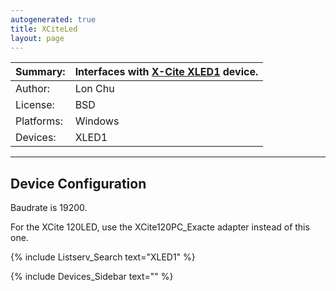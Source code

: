```yaml
---
autogenerated: true
title: XCiteLed
layout: page
---
```


| Summary:   | Interfaces with [X-Cite XLED1](http://www.ldgi.com/x-cite/xled1/) device. |
|------------|---------------------------------------------------------------------------|
| Author:    | Lon Chu                                                                   |
| License:   | BSD                                                                       |
| Platforms: | Windows                                                                   |
| Devices:   | XLED1                                                                     |

------------------------------------------------------------------------

## Device Configuration

Baudrate is 19200.

For the XCite 120LED, use the XCite120PC\_Exacte adapter instead of this
one.

{% include Listserv_Search text="XLED1" %}

{% include Devices_Sidebar text="" %}
